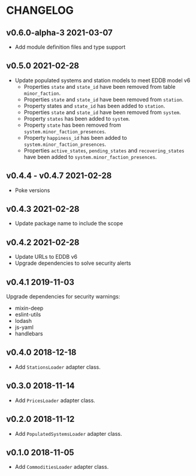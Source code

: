 # CHANGELOG

## v0.6.0-alpha-3 2021-03-07
  * Add module definition files and type support

## v0.5.0 2021-02-28
  * Update populated systems and station models to meet EDDB model v6
    * Properties `state` and `state_id` have been removed from table `minor_faction`.
    * Properties `state` and `state_id` have been removed from `station`.
    * Property states and `state_id` has been added to `station`.
    * Properties `state` and `state_id` have been removed from `system`.
    * Property `states` has been added to `system`.
    * Property `state` has been removed from `system.minor_faction_presences`.
    * Property `happiness_id` has been added to `system.minor_faction_presences`.
    * Properties `active_states`, `pending_states` and `recovering_states` have been added to `system.minor_faction_presences`.

## v0.4.4 - v0.4.7 2021-02-28
  * Poke versions

## v0.4.3 2021-02-28
  * Update package name to include the scope

## v0.4.2 2021-02-28
  * Update URLs to EDDB v6
  * Upgrade dependencies to solve security alerts

## v0.4.1 2019-11-03
Upgrade dependencies for security warnings:

  * mixin-deep
  * eslint-utils
  * lodash
  * js-yaml
  * handlebars

## v0.4.0 2018-12-18
  * Add `StationsLoader` adapter class.

## v0.3.0 2018-11-14
  * Add `PricesLoader` adapter class.

## v0.2.0 2018-11-12
  * Add `PopulatedSystemsLoader` adapter class.

## v0.1.0 2018-11-05
  * Add `CommoditiesLoader` adapter class.

